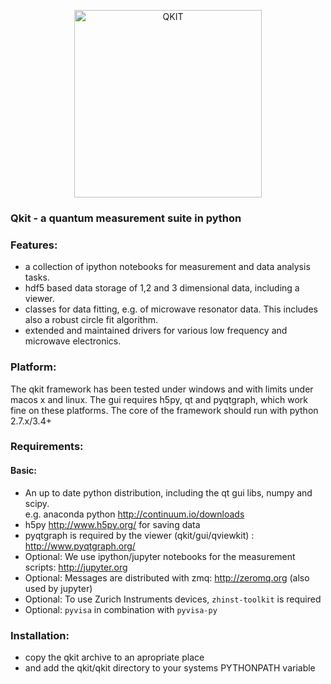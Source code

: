 <p align="center">
  <img src="https://github.com/qkitgroup/qkit/blob/master/images/Qkit_Logo.png" alt="QKIT" width="300">
</p>


### Qkit - a quantum measurement suite in python

### Features:
  * a collection of ipython notebooks for measurement and data analysis tasks.
  * hdf5 based data storage of 1,2 and 3 dimensional data, including a viewer.
  * classes for data fitting, e.g. of microwave resonator data. This includes also a robust circle fit algorithm.
  * extended and maintained drivers for various low frequency and microwave electronics.

### Platform:
  The qkit framework has been tested under windows and with limits under macos x and linux. 
  The gui requires h5py, qt and pyqtgraph, which work fine on these platforms. 
  The core of the framework should run with python 2.7.x/3.4+
 
### Requirements:
#### Basic:
  * An up to date python distribution, including the qt gui libs, numpy and scipy.  
    e.g.  anaconda python http://continuum.io/downloads  
  * h5py http://www.h5py.org/ for saving data
  * pyqtgraph is required by the viewer (qkit/gui/qviewkit) : http://www.pyqtgraph.org/
  * Optional: We use ipython/jupyter notebooks for the measurement scripts: http://jupyter.org
  * Optional: Messages are distributed with zmq: http://zeromq.org (also used by jupyter)
  * Optional: To use Zurich Instruments devices, `zhinst-toolkit` is required
  * Optional: `pyvisa` in combination with `pyvisa-py`
  
  

### Installation:
  * copy the qkit archive to an apropriate place
  * and add the qkit/qkit directory to your systems PYTHONPATH variable
